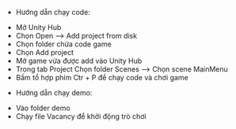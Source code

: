 - Hướng dẫn chạy code:
+ Mở Unity Hub
+ Chọn Open --> Add project from disk
+ Chọn folder chứa code game
+ Chọn Add project
+ Mở game vừa được add vào Unity Hub
+ Trong tab Project Chọn folder Scenes --> Chọn scene MainMenu
+ Bấm tổ hợp phím Ctr + P để chạy code và chơi game

- Hướng dẫn chạy demo:
+ Vào folder demo
+ Chạy file Vacancy để khởi động trò chơi
